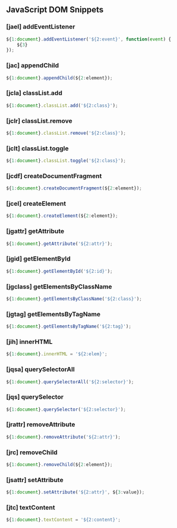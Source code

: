 ## JavaScript DOM Snippets

### [jael] addEventListener

```javascript
${1:document}.addEventListener('${2:event}', function(event) {
    ${3}
});
```

### [jac] appendChild

```javascript
${1:document}.appendChild(${2:element});
```

### [jcla] classList.add

```javascript
${1:document}.classList.add('${2:class}');
```

### [jclr] classList.remove

```javascript
${1:document}.classList.remove('${2:class}');
```

### [jclt] classList.toggle

```javascript
${1:document}.classList.toggle('${2:class}');
```

### [jcdf] createDocumentFragment

```javascript
${1:document}.createDocumentFragment(${2:element});
```

### [jcel] createElement

```javascript
${1:document}.createElement(${2:element});
```

### [jgattr] getAttribute

```javascript
${1:document}.getAttribute('${2:attr}');
```

### [jgid] getElementById

```javascript
${1:document}.getElementById('${2:id}');
```

### [jgclass] getElementsByClassName

```javascript
${1:document}.getElementsByClassName('${2:class}');
```

### [jgtag] getElementsByTagName

```javascript
${1:document}.getElementsByTagName('${2:tag}');
```

### [jih] innerHTML

```javascript
${1:document}.innerHTML = '${2:elem}';
```

### [jqsa] querySelectorAll

```javascript
${1:document}.querySelectorAll('${2:selector}');
```

### [jqs] querySelector

```javascript
${1:document}.querySelector('${2:selector}');
```

### [jrattr] removeAttribute

```javascript
${1:document}.removeAttribute('${2:attr}');
```

### [jrc] removeChild

```javascript
${1:document}.removeChild(${2:element});
```

### [jsattr] setAttribute

```javascript
${1:document}.setAttribute('${2:attr}', ${3:value});
```

### [jtc] textContent

```javascript
${1:document}.textContent = '${2:content}';
```
